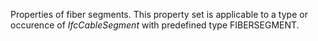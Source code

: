 Properties of fiber segments. This property set is applicable to a type or occurence of _IfcCableSegment_ with predefined type FIBERSEGMENT.
